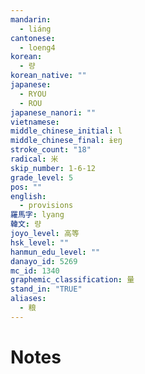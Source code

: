 ```yaml
---
mandarin:
  - liáng
cantonese:
  - loeng4
korean:
  - 량
korean_native: ""
japanese:
  - RYOU
  - ROU
japanese_nanori: ""
vietnamese:
middle_chinese_initial: l
middle_chinese_final: ɨɐŋ
stroke_count: "18"
radical: 米
skip_number: 1-6-12
grade_level: 5
pos: ""
english:
  - provisions
羅馬字: lyang
韓文: 량
joyo_level: 高等
hsk_level: ""
hanmun_edu_level: ""
danayo_id: 5269
mc_id: 1340
graphemic_classification: 量
stand_in: "TRUE"
aliases:
  - 粮
---
```


# Notes
